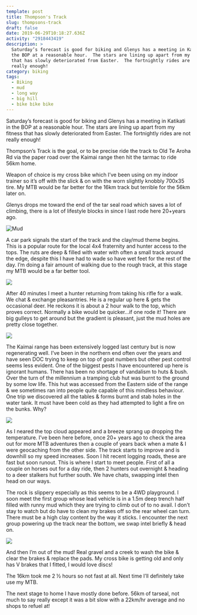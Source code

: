 ```yaml
---
template: post
title: Thompson's Track
slug: thompsons-track
draft: false
date: 2019-06-29T10:18:27.636Z
activity: "2918443419"
description: >
  Saturday’s forecast is good for biking and Glenys has a meeting in Katikati in
  the BOP at a reasonable hour.  The stars are lining up apart from my fitness
  that has slowly deteriorated from Easter.  The fortnightly rides are not
  really enough!
category: biking
tags:
  - Biking
  - mud
  - long way
  - big hill
  - bike bike bike
---
```


Saturday’s forecast is good for biking and Glenys has a meeting in Katikati in the BOP at a reasonable hour. The stars are lining up apart from my fitness that has slowly deteriorated from Easter. The fortnightly rides are not really enough!

Thompson’s Track is the goal, or to be precise ride the track to Old Te Aroha Rd via the paper road over the Kaimai range then hit the tarmac to ride 56km home.

Weapon of choice is my cross bike which I’ve been using on my indoor trainer so it’s off with the slick & on with the worn slightly knobbly 700x35 tire. My MTB would be far better for the 16km track but terrible for the 56km later on.

Glenys drops me toward the end of the tar seal road which saves a lot of climbing, there is a lot of lifestyle blocks in since I last rode here 20+years ago.

![Mud](/media/img-1.jpg "There was a lot of mud")

A car park signals the start of the track and the clay/mud theme begins. This is a popular route for the local 4x4 fraternity and hunter access to the tops. The ruts are deep & filled with water with often a small track around the edge, despite this I have had to wade so have wet feet for the rest of the day. I’m doing a fair amount of walking due to the rough track, at this stage my MTB would be a far better tool.

![](/media/img-2.jpg)

After 40 minutes I meet a hunter returning from taking his rifle for a walk. We chat & exchange pleasantries. He is a regular up here & gets the occasional deer. He reckons it is about a 2 hour walk to the top, which proves correct. Normally a bike would be quicker…if one rode it! There are big gulleys to get around but the gradient is pleasant, just the mud holes are pretty close together.

![](/media/img-3.jpg)

The Kaimai range has been extensively logged last century but is now regenerating well. I’ve been in the northern end often over the years and have seen DOC trying to keep on top of goat numbers but other pest control seems less evident. One of the biggest pests I have encountered up here is ignorant humans. There has been no shortage of vandalism to huts & bush. Over the turn of the millennium a tramping club hut was burnt to the ground by some low life. This hut was accessed from the Eastern side of the range & we sometimes ran into people quite capable of this mindless behaviour. One trip we discovered all the tables & forms burnt and stab holes in the water tank. It must have been cold as they had attempted to light a fire on the bunks. Why?

![](/media/img-4.jpg)

As I neared the top cloud appeared and a breeze sprang up dropping the temperature. I’ve been here before, once 20+ years ago to check the area out for more MTB adventures then a couple of years back when a mate & I were geocaching from the other side. The track starts to improve and is downhill so my speed increases. Soon I hit recent logging roads, these are fast but soon runout. This is where I start to meet people. First of all a couple on horses out for a day ride, then 2 hunters out overnight & heading to a deer stalkers hut further south. We have chats, swapping intel then head on our ways.

The rock is slippery especially as this seems to be a 4WD playground. I soon meet the first group whose lead vehicle is in a 1.5m deep trench half filled with runny mud which they are trying to climb out of to no avail. I don’t stay to watch but do have to clean my brakes off so the rear wheel can turn. There must be a high clay content by the way it sticks. I encounter the next group powering up the track near the bottom, we swap intel briefly & head on.

![](/media/img-5.jpg)

And then I’m out of the mud! Real gravel and a creek to wash the bike & clear the brakes & replace the pads. My cross bike is getting old and only has V brakes that I fitted, I would love discs!

The 16km took me 2 ½ hours so not fast at all. Next time I’ll definitely take use my MTB.

The next stage to home I have mostly done before. 56km of tarseal, not much to say really except it was a bit slow with a 22km/hr average and no shops to refuel at!
